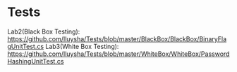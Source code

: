 # Tests
Lab2(Black Box Testing): https://github.com/Iluysha/Tests/blob/master/BlackBox/BlackBox/BinaryFlagUnitTest.cs
Lab3(White Box Testing): https://github.com/Iluysha/Tests/blob/master/WhiteBox/WhiteBox/PasswordHashingUnitTest.cs
